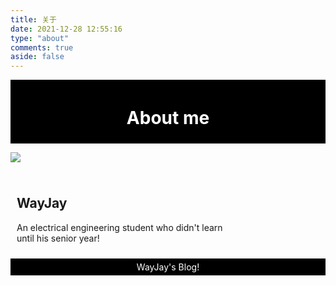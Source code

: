 ```yaml
---
title: 关于
date: 2021-12-28 12:55:16
type: "about"
comments: true
aside: false
---
```


<!DOCTYPE html>
<html>

<head>
<style>
#header {
    background-color:black;
    color:white;
    text-align:center;
    padding:5px;
}
/* #nav {
    line-height:30px;
    background-color:#eeeeee;
    height:300px;
    width:100px;
    float:left;
    padding:5px;	      
} */
#section {
    width:350px;
    float:center;
    padding:10px;	 	 
}
#footer {
    background-color:black;
    color:white;
    clear:both;
    text-align:center;
   padding:5px;	 	 
}
</style>
</head>

<body>

<div id="header">
<h1>About me</h1>
</div>

</p>
<img src="https://cdn.jsdelivr.net/gh/StarKang1/picgopicture/img/卡通手绘线条小人小狗PPT动态背景图.gif" />
</p>
<!-- <div id="nav">
WayJay<br>
</div> -->

<div id="section">
<h2>WayJay</h2>
<p>
An electrical engineering student who didn't learn until his senior year!
</p>
</div>

<div id="footer">
WayJay's Blog!
</div>

</body>
</html>
